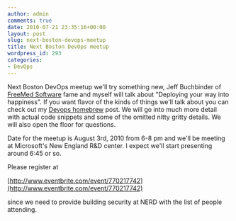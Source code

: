 ```yaml
---
author: admin
comments: true
date: 2010-07-21 23:35:16+00:00
layout: post
slug: next-boston-devops-meetup
title: Next Boston DevOps meetup
wordpress_id: 293
categories:
- DevOps
---
```


Next Boston DevOps meetup we'll try something new, Jeff Buchbinder of [FreeMed Software](http://freemedsoftware.org/) fame and myself will talk about "Deploying your way into happiness". If you want flavor of the kinds of things we'll talk about you can check out my [Devops homebrew](http://blog.vuksan.com/2010/04/09/devops-homebrew/) post. We will go into much more detail with actual code snippets and some of the omitted nitty gritty details. We will also open the floor for questions.

Date for the meetup is August 3rd, 2010 from 6-8 pm and we'll be meeting at Microsoft's New England R&D center. I expect we'll start presenting around 6:45 or so.

Please register at

[http://www.eventbrite.com/event/770217742](http://www.eventbrite.com/event/770217742)

since we need to provide building security at NERD with the list of people attending.
